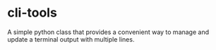 # cli-tools
A simple python class that provides a convenient way to manage and update a terminal output with multiple lines.
